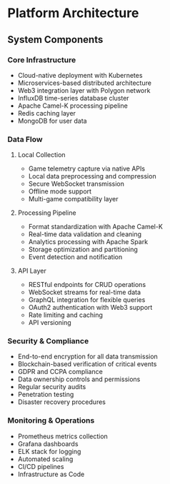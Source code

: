 # Platform Architecture

## System Components

### Core Infrastructure
- Cloud-native deployment with Kubernetes
- Microservices-based distributed architecture
- Web3 integration layer with Polygon network
- InfluxDB time-series database cluster
- Apache Camel-K processing pipeline
- Redis caching layer
- MongoDB for user data

### Data Flow
1. Local Collection
   - Game telemetry capture via native APIs
   - Local data preprocessing and compression
   - Secure WebSocket transmission
   - Offline mode support
   - Multi-game compatibility layer

2. Processing Pipeline
   - Format standardization with Apache Camel-K
   - Real-time data validation and cleaning
   - Analytics processing with Apache Spark
   - Storage optimization and partitioning
   - Event detection and notification

3. API Layer
   - RESTful endpoints for CRUD operations
   - WebSocket streams for real-time data
   - GraphQL integration for flexible queries
   - OAuth2 authentication with Web3 support
   - Rate limiting and caching
   - API versioning

### Security & Compliance
- End-to-end encryption for all data transmission
- Blockchain-based verification of critical events
- GDPR and CCPA compliance
- Data ownership controls and permissions
- Regular security audits
- Penetration testing
- Disaster recovery procedures

### Monitoring & Operations
- Prometheus metrics collection
- Grafana dashboards
- ELK stack for logging
- Automated scaling
- CI/CD pipelines
- Infrastructure as Code
